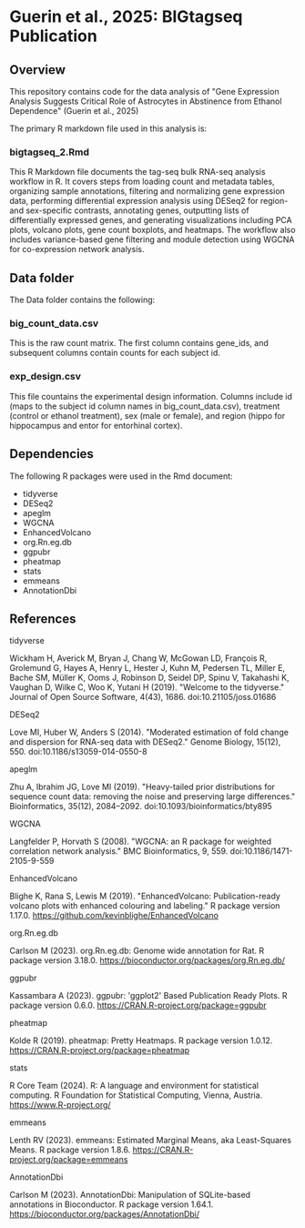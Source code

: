 # Guerin et al., 2025: BIGtagseq Publication
## Overview
This repository contains code for the data analysis of "Gene Expression Analysis Suggests Critical Role of Astrocytes in Abstinence from Ethanol Dependence" (Guerin et al., 2025)

The primary R markdown file used in this analysis is: 

### bigtagseq_2.Rmd

This R Markdown file documents the tag-seq bulk RNA-seq analysis workflow in R. It covers steps from loading count and metadata tables, organizing sample annotations, filtering and normalizing gene expression data, performing differential expression analysis using DESeq2 for region- and sex-specific contrasts, annotating genes, outputting lists of differentially expressed genes, and generating visualizations including PCA plots, volcano plots, gene count boxplots, and heatmaps. The workflow also includes variance-based gene filtering and module detection using WGCNA for co-expression network analysis.

## Data folder

The Data folder contains the following: 

### big_count_data.csv

This is the raw count matrix. The first column contains gene_ids, and subsequent columns contain counts for each subject id. 

### exp_design.csv

This file countains the experimental design information. Columns include id (maps to the subject id column names in big_count_data.csv), treatment (control or ethanol treatment), sex (male or female), and region (hippo for hippocampus and entor for entorhinal cortex). 

## Dependencies 
The following R packages were used in the Rmd document: 
- tidyverse
- DESeq2
- apeglm
- WGCNA
- EnhancedVolcano
- org.Rn.eg.db
- ggpubr
- pheatmap
- stats
- emmeans
- AnnotationDbi

## References
tidyverse

Wickham H, Averick M, Bryan J, Chang W, McGowan LD, François R, Grolemund G, Hayes A, Henry L, Hester J, Kuhn M, Pedersen TL, Miller E, Bache SM, Müller K, Ooms J, Robinson D, Seidel DP, Spinu V, Takahashi K, Vaughan D, Wilke C, Woo K, Yutani H (2019). "Welcome to the tidyverse." Journal of Open Source Software, 4(43), 1686. doi:10.21105/joss.01686

DESeq2

Love MI, Huber W, Anders S (2014). "Moderated estimation of fold change and dispersion for RNA-seq data with DESeq2." Genome Biology, 15(12), 550. doi:10.1186/s13059-014-0550-8

apeglm

Zhu A, Ibrahim JG, Love MI (2019). "Heavy-tailed prior distributions for sequence count data: removing the noise and preserving large differences." Bioinformatics, 35(12), 2084–2092. doi:10.1093/bioinformatics/bty895

WGCNA

Langfelder P, Horvath S (2008). "WGCNA: an R package for weighted correlation network analysis." BMC Bioinformatics, 9, 559. doi:10.1186/1471-2105-9-559

EnhancedVolcano

Blighe K, Rana S, Lewis M (2019). "EnhancedVolcano: Publication-ready volcano plots with enhanced colouring and labeling." R package version 1.17.0. https://github.com/kevinblighe/EnhancedVolcano

org.Rn.eg.db

Carlson M (2023). org.Rn.eg.db: Genome wide annotation for Rat. R package version 3.18.0. https://bioconductor.org/packages/org.Rn.eg.db/

ggpubr

Kassambara A (2023). ggpubr: 'ggplot2' Based Publication Ready Plots. R package version 0.6.0. https://CRAN.R-project.org/package=ggpubr

pheatmap

Kolde R (2019). pheatmap: Pretty Heatmaps. R package version 1.0.12. https://CRAN.R-project.org/package=pheatmap

stats

R Core Team (2024). R: A language and environment for statistical computing. R Foundation for Statistical Computing, Vienna, Austria. https://www.R-project.org/

emmeans

Lenth RV (2023). emmeans: Estimated Marginal Means, aka Least-Squares Means. R package version 1.8.6. https://CRAN.R-project.org/package=emmeans

AnnotationDbi

Carlson M (2023). AnnotationDbi: Manipulation of SQLite-based annotations in Bioconductor. R package version 1.64.1. https://bioconductor.org/packages/AnnotationDbi/
